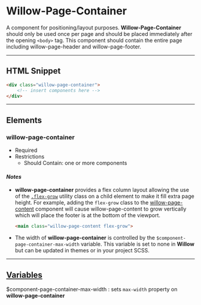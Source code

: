 # **Willow-Page-Container**

A component for positioning/layout purposes.  **Willow-Page-Container** should only be used once per page and should be placed immediately after the opening `<body>` tag. This component should contain the entire page including willow-page-header and willow-page-footer.

---

## HTML Snippet

```html
<div class="willow-page-container">
    <!-- insert components here -->
</div>
```

---

## Elements

### willow-page-container

- Required
- Restrictions
  - Should Contain: one or more components

#### _Notes_

- **willow-page-container** provides a flex column layout allowing the use of the [`.flex-grow`](../../utilities.md) utility class on a child element to make it fill extra page height. For example, adding the `flex-grow` class to the [willow-page-content](../components/page-content) component will cause willow-page-content to grow vertically which will place the footer is at the bottom of the viewport.

  ```HTML
  <main class="willow-page-content flex-grow">
  ```

- The width of **willow-page-container** is controlled by the `$component-page-container-max-width` variable. This variable is set to none in **Willow** but can be updated in themes or in your project SCSS.

---

## [Variables](./styles/_default-variables.scss)

$component-page-container-max-width : sets `max-width` property on **willow-page-container**
